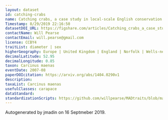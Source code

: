 ```yaml
---
layout: dataset
id: catching-crabs
name: Catching crabs, a case study in local-scale English conservation
Timestamp: 8/29/2019 22:16:50
datasetDOI_URL: https://figshare.com/articles/Catching_crabs_a_case_study_in_local_scale_English_conservation/979288
contactName: Will Pearse
contactEmail: will.pearse@gmail.com
license: CCBY4
traitList: diameter | sex
higherGeography: Europe | United Kingdom | England | Norfolk | Wells-next-the-Sea
decimalLatitude: 52.95
decimalLongitude: 0.85
taxon: Carcinus maenas
eventDate: 2007-08
paperDOIcitation: https://arxiv.org/abs/1404.0290v1
description: 
taxaList: Carcinus maenas
usefulClasses: carapace
dataStandard: 
standardizationScripts: https://github.com/willpearse/MADtraits/blob/master/R/downloads.R#L1180
---
```


Autogenerated by jmadin on 16 Septmeber 2019.
